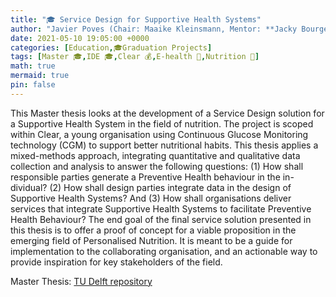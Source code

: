 ```yaml
---
title: "🎓 Service Design for Supportive Health Systems"
author: "Javier Poves (Chair: Maaike Kleinsmann, Mentor: **Jacky Bourgeois**)"
date: 2021-05-10 19:05:00 +0000
categories: [Education,🎓Graduation Projects]
tags: [Master 🎓,IDE 🎓,Clear 💰,E-health 🍎,Nutrition 🍎]
math: true
mermaid: true
pin: false
---
```



This Master thesis looks at the development of a Service Design solution for a Supportive Health System in the field of nutrition. The project is scoped within Clear, a young organisation using Continuous Glucose Monitoring technology (CGM) to support better nutritional habits. This thesis applies a mixed-methods approach, integrating quantitative and qualitative data collection and analysis to answer the following questions: (1) How shall responsible parties generate a Preventive Health behaviour in the in- dividual? (2) How shall design parties integrate data in the design of Supportive Health Systems? And (3) How shall organisations deliver services that integrate Supportive Health Systems to facilitate Preventive Health Behaviour? The end goal of the final service solution presented in this thesis is to offer a proof of concept for a viable proposition in the emerging field of Personalised Nutrition. It is meant to be a guide for implementation to the collaborating organisation, and an actionable way to provide inspiration for key stakeholders of the field.

Master Thesis: [TU Delft repository](https://repository.tudelft.nl/islandora/object/uuid%3Ab988734d-c8bf-4b76-920d-490def6a4396?collection=education)